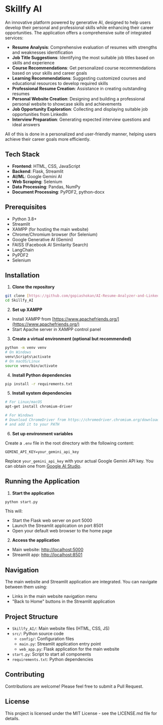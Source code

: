 #  Skillfy AI 

An innovative platform powered by generative AI, designed to help users develop their personal and professional skills while enhancing their career opportunities. The application offers a comprehensive suite of integrated services:


- **Resume Analysis**: Comprehensive evaluation of resumes with strengths and weaknesses identification
- **Job Title Suggestions**: Identifying the most suitable job titles based on skills and experience
- **Course Recommendations**: Get personalized course recommendations based on your skills and career goals
- **Learning Recommendations**: Suggesting customized courses and educational resources to develop required skills
- **Professional Resume Creation**: Assistance in creating outstanding resumes
- **Personal Website Creation**: Designing and building a professional personal website to showcase skills and achievements
- **Job Opportunity Exploration**: Collecting and displaying suitable job opportunities from LinkedIn
- **Interview Preparation**: Generating expected interview questions and ideal answers

All of this is done in a personalized and user-friendly manner, helping users achieve their career goals more efficiently.


## Tech Stack

- **Frontend**: HTML, CSS, JavaScript
- **Backend**: Flask, Streamlit
- **AI/ML**: Google Gemini AI
- **Web Scraping**: Selenium
- **Data Processing**: Pandas, NumPy
- **Document Processing**: PyPDF2, python-docx

## Prerequisites

- Python 3.8+
- Streamlit
- XAMPP (for hosting the main website)
- Chrome/Chromium browser (for Selenium)
- Google Generative AI (Gemini)
- FAISS (Facebook AI Similarity Search)
- LangChain
- PyPDF2
- Selenium

## Installation

1. **Clone the repository**

```bash
git clone [https://github.com/gopiashokan/AI-Resume-Analyzer-and-LinkedIn-Scraper-using-Generative-AI](https://github.com/akramsu/Skillfy_AI.git
cd Skillfy_AI
```

2. **Set up XAMPP**

- Install XAMPP from [https://www.apachefriends.org/](https://www.apachefriends.org/)
- Start Apache server in XAMPP control panel

3. **Create a virtual environment (optional but recommended)**

```bash
python -m venv venv
# On Windows
venv\Scripts\activate
# On macOS/Linux
source venv/bin/activate
```

4. **Install Python dependencies**

```bash
pip install -r requirements.txt
```

5. **Install system dependencies**

```bash
# For Linux/macOS
apt-get install chromium-driver

# For Windows
# Download ChromeDriver from https://chromedriver.chromium.org/downloads
# and add it to your PATH
```

6. **Set up environment variables**

Create a `.env` file in the root directory with the following content:

```
GEMINI_API_KEY=your_gemini_api_key
```

Replace `your_gemini_api_key` with your actual Google Gemini API key. You can obtain one from [Google AI Studio](https://makersuite.google.com/).

## Running the Application

1. **Start the application**

```bash
python start.py
```

This will:
- Start the Flask web server on port 5000
- Launch the Streamlit application on port 8501
- Open your default web browser to the home page

2. **Access the application**

- Main website: [http://localhost:5000](http://localhost:5000)
- Streamlit app: [http://localhost:8501](http://localhost:8501)

## Navigation

The main website and Streamlit application are integrated. You can navigate between them using:

- Links in the main website navigation menu
- "Back to Home" buttons in the Streamlit application

## Project Structure

- `Skillfy_AI/`: Main website files (HTML, CSS, JS)
- `src/`: Python source code
  - `config/`: Configuration files
  - `main.py`: Streamlit application entry point
  - `web_app.py`: Flask application for the main website
- `start.py`: Script to start all components
- `requirements.txt`: Python dependencies

## Contributing

Contributions are welcome! Please feel free to submit a Pull Request.

## License

This project is licensed under the MIT License - see the LICENSE.md file for details.
